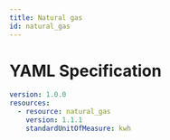 ```yaml
---
title: Natural gas
id: natural_gas
---
```




# YAML Specification

```yaml
version: 1.0.0
resources: 
  - resource: natural_gas
    version: 1.1.1
    standardUnitOfMeasure: kwh
```



